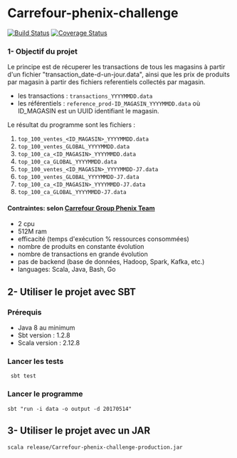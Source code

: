# Carrefour-phenix-challenge

[![Build Status](https://travis-ci.org/MourabitElBachir/Carrefour-phenix-challenge.svg?branch=master)](https://travis-ci.org/MourabitElBachir/Carrefour-phenix-challenge)
[![Coverage Status](https://coveralls.io/repos/github/MourabitElBachir/Carrefour-phenix-challenge/badge.svg?branch=master)](https://coveralls.io/github/MourabitElBachir/Carrefour-phenix-challenge?branch=master)

### 1- Objectif du projet 

Le principe est de récuperer les transactions de tous les magasins à partir d'un fichier "transaction_date-d-un-jour.data", ainsi que les prix de produits par magasin à partir des fichiers referentiels collectés par magasin.

  - les transactions : `transactions_YYYYMMDD.data`
  - les référentiels : `reference_prod-ID_MAGASIN_YYYYMMDD.data` où ID_MAGASIN est un UUID identifiant le magasin.
  
Le résultat du programme sont les fichiers :

1. `top_100_ventes_<ID_MAGASIN>_YYYYMMDD.data` 
2. `top_100_ventes_GLOBAL_YYYYMMDD.data`
3. `top_100_ca_<ID_MAGASIN>_YYYYMMDD.data`
4. `top_100_ca_GLOBAL_YYYYMMDD.data`
5. `top_100_ventes_<ID_MAGASIN>_YYYYMMDD-J7.data` 
6. `top_100_ventes_GLOBAL_YYYYMMDD-J7.data`
7. `top_100_ca_<ID_MAGASIN>_YYYYMMDD-J7.data`
8. `top_100_ca_GLOBAL_YYYYMMDD-J7.data`

#### Contraintes: selon [Carrefour Group Phenix Team](https://github.com/Carrefour-Group/phenix-challenge)

- 2 cpu 
- 512M ram 
- efficacité (temps d'exécution % ressources consommées)
- nombre de produits en constante évolution
- nombre de transactions en grande évolution
- pas de backend (base de données, Hadoop, Spark, Kafka, etc.)
- languages: Scala, Java, Bash, Go

## 2- Utiliser le projet avec SBT

### Prérequis

 - Java 8 au minimum
 - Sbt version : 1.2.8
 - Scala version : 2.12.8
 

### Lancer les tests
```
 sbt test
```

### Lancer le programme
```
sbt "run -i data -o output -d 20170514" 
```



## 3- Utiliser le projet avec un JAR
```
scala release/Carrefour-phenix-challenge-production.jar
```


